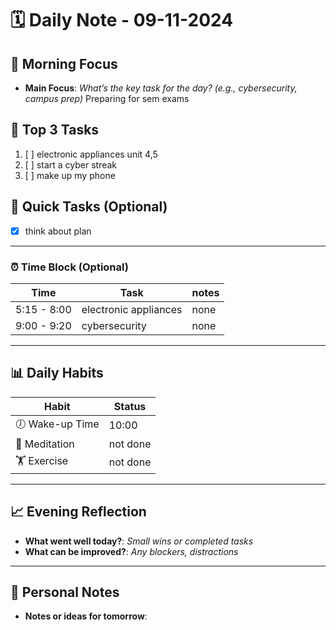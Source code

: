 # 🗓 Daily Note - 09-11-2024

## 🌅 Morning Focus
- **Main Focus**: _What’s the key task for the day? (e.g., cybersecurity, campus prep)_
Preparing for sem exams
## 📝 Top 3 Tasks
1. [ ] electronic appliances unit 4,5
2. [ ] start a cyber streak
3. [ ] make up my phone

## 📝 Quick Tasks (Optional)
- [x] think about plan 

---

### ⏰ Time Block (Optional)
| Time        | Task                  | notes |
| ----------- | --------------------- | ----- |
| 5:15 - 8:00 | electronic appliances | none  |
| 9:00 - 9:20 | cybersecurity         | none  |

---

## 📊 Daily Habits
| Habit           | Status   |
| --------------- | -------- |
| 🕖 Wake-up Time | 10:00    |
| 🧘 Meditation   | not done |
| 🏋️ Exercise    | not done |

---

## 📈 Evening Reflection
- **What went well today?**: _Small wins or completed tasks_
- **What can be improved?**: _Any blockers, distractions_

---

## 📝 Personal Notes
- **Notes or ideas for tomorrow**: 

